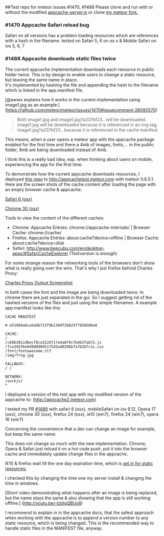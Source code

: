 ##Test repo for meteor issues #1470, #1488
Please clone and run with or without the modified [appcache-server.js](https://github.com/akralj/meteor/blob/aed65875f11d5ac198c1cf1becc87a2ba4c55465/packages/appcache/appcache-server.js) or clone [my meteor fork.](https://github.com/akralj/meteor)


### #1470 Appcache Safari reload bug 
Safari on all versions has a problem loading resources which are references with a hash in the filename.
tested on Safari 5, 6 on os x & Mobile Safari on ios 5, 6, 7

### #1488 Appcache downloads static files twice

The current appcache implementation downloads each resource in public folder twice. This is by design to enable users to change a static resource, but leaving the same name in place.  
It's implemented by hashing the file and appending the hash to the filename which is linked in the app.manifest file.

[@awwx explains how it works in the current implementation using image1.jpg as an example:] (https://github.com/meteor/meteor/issues/1470#issuecomment-26092570)

>Both image1.jpg and image1.jpg?a237bf23.. will be downloaded. image1.jpg will be downloaded because it is referenced in an img tag; image1.jpg?a237bf23.. because it is referenced in the cache manifest.

This means, when a user opens a meteor app with the appcache package enabled for the first time and there a 4mb of images, fonts,... in the public folder, 8mb are being downloaded instead of 4mb.

I think this is a really bad idea, esp. when thinking about users on mobile, experiencing the app for the first time.

To demonstrate how the current appcache downloads resources, I deployed [this repo](https://github.com/akralj/meteor-appCacheSafariBug) to http://appcachetest.meteor.com with meteor 0.6.5.1. Here are the screen shots of the cache content after loading the page with an empty browser cache & appcache:

[Safari 6 (osx)](https://raw.github.com/akralj/meteor-appCacheSafariBug/master/screenshots/safari_double_download_bug.png)

[Chrome 30 (osx)](https://raw.github.com/akralj/meteor-appCacheSafariBug/master/screenshots/chrome_double_download_bug.png)

Tools to view the content of the different caches:
* Chrome: Appcache Entries: chrome://appcache-internals/ | Browser Cache: chrome://cache/
* Firefox: Appcache Entries: about:cache?device=offline |  Browser Cache: about:cache?device=disk
* Safari: http://www.beecubu.com/en/desktop-apps/#SafariCacheExplorer (Testversion is enough)

For some strange reason the networking tools of the browsers don't show what is really going over the wire. That's why I put firefox behind Charles Proxy:

[Charles Proxy Output Screenshot](https://github.com/akralj/meteor-appCacheSafariBug/blob/master/screenshots/charles_firefox_network_monitoring.png)

In both cases the font and the image are being downloaded twice. In chrome there are just separated in the gui. 
So I suggest getting rid of the hashed versions of the files and just using the simple filenames. A example app.manifest looks like this:

    CACHE MANIFEST

    # e51969a6ca54db713f9b1369f2b825f7858586a8

    CACHE:
    /
    /c60b3811dbecf8ca322d717a4a079c7b4b3fab72.js
    /7ce345f6e0d9d0904517543ad029bb7a7b2b7c1c.css
    /font/fontawesome.ttf
    /img/frog.jpg

    FALLBACK:
    / /

    NETWORK:
    /sockjs/
    *

I deployed a version of the test app with my modified version of the appcache to:
(http://appcache2.meteor.com)

I tested my PR [#1489](https://github.com/meteor/meteor/pull/1489) with safari 6 (osx), mobileSafari on ios 6.12, Opera 17 (osx), chrome 30 (osx), firefox 24 (osx), ie10 (win7), firefox 24 (win7), opera 16 (win7) 

Concerning the convenience that a dev can change an image for example, but keep the same name:

This does not change so much with the new implementation. Chrome, Opera & Safari just reload it on a hot code push, put it into the browser cache and immediately update change files in the appcache.

IE10 & firefox wait till the one day expiration time, which is [set in for static resources:](https://github.com/meteor/meteor/blob/devel/packages/webapp/webapp_server.js#L267)

I checked this by changing the time one my server install & changing the time in windows. 

[Short video demonstrating what happens after an image is being replaced, but the name stays the same & also showing that the app is still working offline:] (http://youtu.be/-lzbIqQBUo8)

I recommend to explain in in the appcache docs, that the safest approach when working with the appcache is to append a version number to any static resource, which is being changed. 
This is the recommended way to handle static files in the MANIFEST file, anyway.
